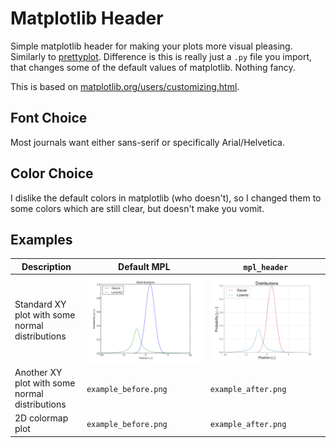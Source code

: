 
# Matplotlib Header

Simple matplotlib header for making your plots more visual pleasing.
Similarly to [prettyplot](https://github.com/olgabot/prettyplotlib).
Difference is this is really just a `.py` file you import, that changes some of the default values of matplotlib.
Nothing fancy.

This is based on [matplotlib.org/users/customizing.html](http://matplotlib.org/users/customizing.html).


## Font Choice

Most journals want either sans-serif or specifically Arial/Helvetica.

## Color Choice

I dislike the default colors in matplotlib (who doesn't), so I changed them to some colors which are still clear, but doesn't make you vomit.

## Examples

Description | Default MPL | `mpl_header`
--- | --- | ---
Standard XY plot with some normal distributions | ![Before](examples/figure_xy_before.png) | ![After](examples/figure_xy_after.png) 
Another XY plot with some normal distributions | `example_before.png` | `example_after.png`
2D colormap plot | `example_before.png` | `example_after.png`


